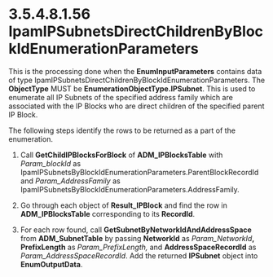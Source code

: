 <html dir="LTR" xmlns:mshelp="http://msdn.microsoft.com/mshelp" xmlns:ddue="http://ddue.schemas.microsoft.com/authoring/2003/5" xmlns:xlink="http://www.w3.org/1999/xlink" xmlns:tool="http://www.microsoft.com/tooltip">
 <body>
 <div id="header">
 <h1 class="heading">3.5.4.8.1.56 IpamIPSubnetsDirectChildrenByBlockIdEnumerationParameters</h1>
 </div>
 <div id="mainSection">
 <div id="mainBody">
 <div id="allHistory" class="saveHistory"></div>
 <div id="sectionSection0" class="section" name="collapseableSection">
 

<p>This is the processing done when the <b>EnumInputParameters</b>
contains data of type IpamIPSubnetsDirectChildrenByBlockIdEnumerationParameters.
The <b>ObjectType</b> MUST be <b>EnumerationObjectType.IPSubnet</b>. This is
used to enumerate all IP Subnets of the specified address family which are
associated with the IP Blocks who are direct children of the specified parent
IP Block.</p>

<p>The following steps identify the rows to be returned as a
part of the enumeration.</p>

<ol><li><p><span> </span>Call <b>GetChildIPBlocksForBlock</b>
of <b>ADM_IPBlocksTable</b> with <i>Param_blockId</i> as
IpamIPSubnetsByBlockIdEnumerationParameters.ParentBlockRecordId and <i>Param_AddressFamily</i>
as IpamIPSubnetsByBlockIdEnumerationParameters.AddressFamily.</p>

</li><li><p><span> </span>Go through each
object of <b>Result_IPBlock</b> and find the row in <b>ADM_IPBlocksTable</b>
corresponding to its <b>RecordId</b>. </p>

</li><li><p><span> </span>For each row
found, call <b>GetSubnetByNetworkIdAndAddressSpace</b> from <b>ADM_SubnetTable</b>
by passing <b>NetworkId</b> as <i>Param_NetworkId</i><b>, PrefixLength</b> as <i>Param_PrefixLength,</i>
and <b>AddressSpaceRecordId</b> as <i>Param_AddressSpaceRecordId</i>. Add the
returned <b>IPSubnet</b> object into <b>EnumOutputData</b>.</p>

</li></ol>
 </div>
 </div>
 </div>
 </body>
</html>